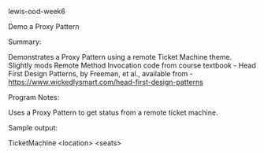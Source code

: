 lewis-ood-week6

Demo a Proxy Pattern


Summary:


Demonstrates a Proxy Pattern using a remote Ticket Machine theme.
Slightly mods Remote Method Invocation code from course textbook -
Head First Design Patterns, by Freeman, et al., available from -
https://www.wickedlysmart.com/head-first-design-patterns


Program Notes:


Uses a Proxy Pattern to get status from a remote ticket machine.


Sample output:


TicketMachine \<location\> \<seats\>
